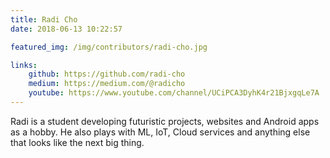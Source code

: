 ```yaml
---
title: Radi Cho
date: 2018-06-13 10:22:57

featured_img: /img/contributors/radi-cho.jpg

links:
    github: https://github.com/radi-cho
    medium: https://medium.com/@radicho
    youtube: https://www.youtube.com/channel/UCiPCA3DyhK4r21BjxgqLe7A
---
```


Radi is a student developing futuristic projects, websites and Android apps as a hobby. He also plays with ML, IoT, Cloud services and anything else that looks like the next big thing.